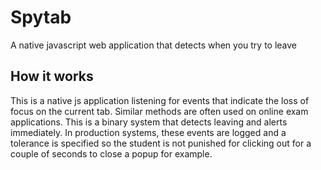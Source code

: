 # Spytab

A native javascript web application that detects when you try to leave

## How it works

This is a native js application listening for events that indicate the loss of focus on the current tab. Similar methods are often used on online exam applications. This is a binary system that detects leaving and alerts immediately. In production systems, these events are logged and a tolerance is specified so the student is not punished for clicking out for a couple of seconds to close a popup for example.
